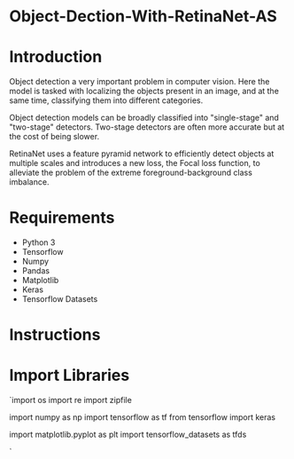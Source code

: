 # Object-Dection-With-RetinaNet-AS

# Introduction 

Object detection a very important problem in computer vision. Here the model is tasked with localizing the objects present in an image, and at the same time, classifying them into different categories.

Object detection models can be broadly classified into "single-stage" and "two-stage" detectors. Two-stage detectors are often more accurate but at the cost of being slower.

RetinaNet uses a feature pyramid network to efficiently detect objects at multiple scales and introduces a new loss, the Focal loss function, to alleviate the problem of the extreme foreground-background class imbalance.

# Requirements 
* Python 3
* Tensorflow
* Numpy
* Pandas
* Matplotlib
* Keras
* Tensorflow Datasets

# Instructions

# Import Libraries

`import os
import re
import zipfile

import numpy as np
import tensorflow as tf
from tensorflow import keras

import matplotlib.pyplot as plt
import tensorflow_datasets as tfds

`


